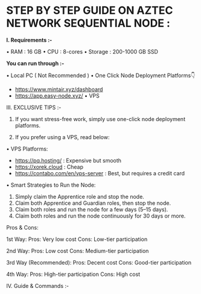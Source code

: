 # STEP BY STEP GUIDE ON AZTEC NETWORK SEQUENTIAL NODE :

**I. Requirements :-**

• RAM : 16 GB
• CPU : 8-cores
• Storage : 200-1000 GB SSD

**You can run through :-**

• Local PC ( Not Recommended )
• One Click Node Deployment Platforms👇
- https://www.mintair.xyz/dashboard
- https://app.easy-node.xyz/
• VPS 

III. EXCLUSIVE TIPS :-

1. If you want stress-free work, simply use one-click node deployment platforms.

2. If you prefer using a VPS, read below:

• VPS Platforms:

- https://pq.hosting/ : Expensive but smooth
- https://xorek.cloud : Cheap
- https://contabo.com/en/vps-server : Best, but requires a credit card

• Smart Strategies to Run the Node:

1. Simply claim the Apprentice role and stop the node.
2. Claim both Apprentice and Guardian roles, then stop the node.
3. Claim both roles and run the node for a few days (5–15 days).
4. Claim both roles and run the node continuously for 30 days or more.

Pros & Cons:

1st Way:
Pros: Very low cost
Cons: Low-tier participation

2nd Way:
Pros: Low cost
Cons: Medium-tier participation

3rd Way (Recommended):
Pros: Decent cost
Cons: Good-tier participation

4th Way:
Pros: High-tier participation
Cons: High cost

IV. Guide & Commands :-
